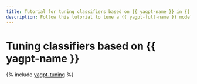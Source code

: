 ```yaml
---
title: Tutorial for tuning classifiers based on {{ yagpt-name }} in {{ ml-platform-full-name }}
description: Follow this tutorial to tune a {{ yagpt-full-name }} model on your own examples so it can be more accurate classifying your data.
---
```


# Tuning classifiers based on {{ yagpt-name }}

{% include [yagpt-tuning](../../_tutorials/ml-ai/yagpt-tuning-multilabel.md) %}